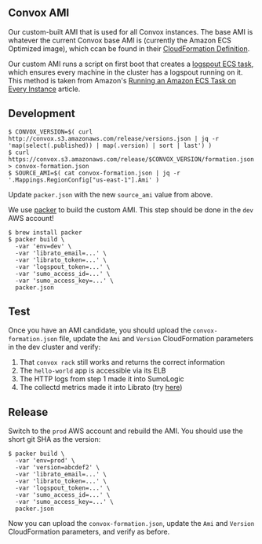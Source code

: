 Convox AMI
----------

Our custom-built AMI that is used for all Convox instances.  The base AMI is whatever the current Convox base AMI is (currently the Amazon ECS Optimized image), which ccan be found in their [CloudFormation Definition](https://github.com/convox/rack/blob/master/api/dist/kernel.json#L13).

Our custom AMI runs a script on first boot that creates a [logspout ECS task](../../infra/logspout), which ensures every machine in the cluster has a logspout running on it.  This method is taken from Amazon's [Running an Amazon ECS Task on Every Instance](https://aws.amazon.com/blogs/compute/running-an-amazon-ecs-task-on-every-instance/) article.

## Development

```
$ CONVOX_VERSION=$( curl http://convox.s3.amazonaws.com/release/versions.json | jq -r 'map(select(.published)) | map(.version) | sort | last') )
$ curl https://convox.s3.amazonaws.com/release/$CONVOX_VERSION/formation.json > convox-formation.json
$ SOURCE_AMI=$( cat convox-formation.json | jq -r '.Mappings.RegionConfig["us-east-1"].Ami' )
```

Update `packer.json` with the new `source_ami` value from above.

We use [packer](https://packer.io/) to build the custom AMI.  This step should be done in the `dev` AWS account!

    $ brew install packer
    $ packer build \
      -var 'env=dev' \
      -var 'librato_email=...' \
      -var 'librato_token=...' \
      -var 'logspout_token=...' \
      -var 'sumo_access_id=...' \
      -var 'sumo_access_key=...' \
      packer.json

## Test

Once you have an AMI candidate, you should upload the `convox-formation.json` file, update the `Ami` and `Version` CloudFormation parameters in the dev cluster and verify:

1. That `convox rack` still works and returns the correct information
2. The `hello-world` app is accessible via its ELB
3. The HTTP logs from step 1 made it into SumoLogic
4. The collectd metrics made it into Librato (try [here](https://metrics.librato.com/s/metrics/collectd.cpu.percent.user?q=collectd.cpu&source=aws.dev.%2a))

## Release

Switch to the `prod` AWS account and rebuild the AMI.  You should use the short git SHA as the version:

    $ packer build \
      -var 'env=prod' \
      -var 'version=abcdef2' \
      -var 'librato_email=...' \
      -var 'librato_token=...' \
      -var 'logspout_token=...' \
      -var 'sumo_access_id=...' \
      -var 'sumo_access_key=...' \
      packer.json

Now you can upload the `convox-formation.json`, update the `Ami` and `Version` CloudFormation parameters, and verify as before.

